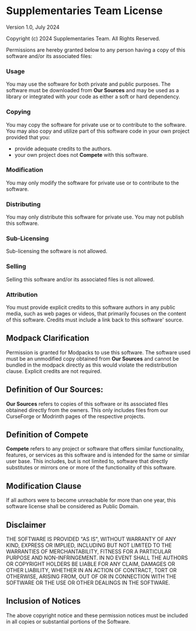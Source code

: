 # Supplementaries Team License
Version 1.0, July 2024

Copyright (c) 2024 Supplementaries Team.  All Rights Reserved.


Permissions are hereby granted below to any person having a copy of
this software and/or its associated files:

### Usage
You may use the software for both private and public purposes.  The software must be downloaded from **Our Sources** and may be used as a library or integrated with your code as either a soft or hard dependency.

### Copying
You may copy the software for private use or to contribute to the software. 
You may also copy and utilize part of this software code in your own project provided that you:
- provide adequate credits to the authors.
- your own project does not **Compete** with this software.

### Modification
You may only modify the software for private use or to contribute to the software.

### Distributing
You may only distribute this software for private use.  You may not publish this software.

### Sub-Licensing
Sub-licensing the software is not allowed.

### Selling
Selling this software and/or its associated files is not allowed.

### Attribution
You must provide explicit credits to this software authors in any public media, such as web pages or videos, that primarily focuses on the content of this software. Credits must include a link back to this software' source.


## Modpack Clarification
Permission is granted for Modpacks to use this software.
The software used must be an unmodified copy obtained from **Our Sources** and cannot be bundled in the modpack directly as this would violate the redistribution clause.
Explicit credits are not required.

## Definition of Our Sources:
**Our Sources** refers to copies of this software or its associated files obtained directly from the owners. This only includes files from our CurseForge or Modrinth pages of the respective projects.

## Definition of Compete
**Compete** refers to any project or software that offers similar functionality, features, or services as this software and is intended for the same or similar user base. This includes, but is not limited to, software that directly substitutes or mirrors one or more of the functionality of this software.

## Modification Clause
If all authors were to become unreachable for more than one year, this software license shall be considered as Public Domain.

## Disclaimer

THE SOFTWARE IS PROVIDED "AS IS", WITHOUT WARRANTY OF ANY KIND, EXPRESS OR IMPLIED, INCLUDING BUT NOT LIMITED TO THE WARRANTIES OF MERCHANTABILITY, FITNESS FOR A PARTICULAR PURPOSE AND NON-INFRINGEMENT. IN NO EVENT SHALL THE AUTHORS OR COPYRIGHT HOLDERS BE LIABLE FOR ANY CLAIM, DAMAGES OR OTHER LIABILITY, WHETHER IN AN ACTION OF CONTRACT, TORT OR OTHERWISE, ARISING FROM, OUT OF OR IN CONNECTION WITH THE SOFTWARE OR THE USE OR OTHER DEALINGS IN THE SOFTWARE.

## Inclusion of Notices
The above copyright notice and these permission notices must be included in all copies or substantial portions of the Software.
